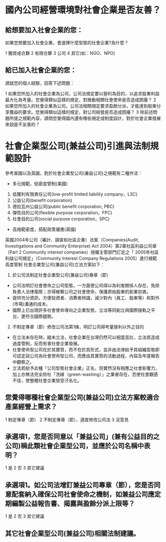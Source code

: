 # 國內公司經營環境對社會企業是否友善？

## 給想要加入社會企業的您：

如果您想要加入社會企業，會選擇什麼型態的社會企業?為什麼？

1 獨資或合夥
2 有限合夥
3 公司
4 其它(如：NGO、NPO)

## 給已加入社會企業的您：

請就您的個人經驗，回答下述問題：

1 如果您所加入的社會企業為公司，公司法規定要以營利為目的，以追求股東利益最大化為考量。您覺得類似這樣的規定，對推動相關社會使命是否造成困擾？
2 如果您所加入的社會企業為公司，公司法相關規定要求盈餘分派，才能達到股東分享獲益的要求。您覺得類似這樣的規定，對公司經營是否造成困擾？
3 除前述問題所提之規範內容，請問您覺得國內還有哪些規定或制度設計，對於社會企業發展來說是不友善的？

# 社會企業型公司(兼益公司)引進與法制規範設計

參考美國以及英國，對於社會企業型公司(兼益公司)之規範有二種作法：

* 多元規範，低密度管制(美國)

1.	低獲利有限責任公司(low-profit limited liability company，L3C)
2.	公益公司(benefit corporation)
3.	德拉瓦州公益公司(public benefit corporation, PBC)
4.	彈性目的公司(flexible purpose corporation，FPC)
5.	社會目的公司(social purpose corporation，SPC)

* 高規範密度，搭配政策優惠(英國)

英國2004年公司（審計、調查和社區企業）法案（Companies(Audit, Investigations and Community Enterprise) Act 2004）第2章社區利益公司章（Part 2 Community interest companies）授權主管部門訂定之「 2005年社區利益公司規定」（Community Interest Company Regulations 2005）進行規範高度管制
社會企業型公司(兼益公司)立法方案如下：

1. 於公司法制定社會企業型公司(兼益公司)專章（節）
 
 + 公司法明訂社會使命之公司型態，一方面使公司得以為利害關係人存在，免除負責人法律風險；亦得維繫公司之社會使命，保護原始股東的創業初衷。
 + 提供充分資訊，方便投資者、消費者辨識，減少對內（員工、股東等）和對外(市場)溝通的成本。
 + 國際上已出現許多社會使命導向之企業型態，立法等同創立與國際接軌之平台，更符合國際趨勢。

2. 不制定專章（節）修改公司法第1條，明訂公司得考量營利以外之目的
 
 + 在立法未存在時，縱未立法，社會企業在台灣仍然可以相當茁壯，立法若造成過度管制，反而有害社會企業發展。
 + 社會使命型公司在於其實質，而不在於其形式，並非由法律給予其組織型態即可認定該公司為社會使命型公司，而應由其實質的活動過程、內容及年度報告中觀察之。
 + 立法若給予此種「公司型態社會企業」正名，但實然沒有相應之社會影響力，加上亦無法完全防杜「洗綠（green-washing）」之業者存在，恐使社會觀感不佳，使整體社會企業皆受汙名化。

## 您覺得哪種社會企業型公司(兼益公司)立法方案較適合產業經營上需求？
 1 制定專章（節）
 2 不制定專章（節），適度修改公司法
 3 沒意見

## 承選項1，您是否同意以「兼益公司」(兼有公益目的之公司)稱此類社會企業型公司，並應於公司名稱中表明？
 1 是
 2 否
 3 其它建議

## 承選項1。如公司法增訂兼益公司專章（節），您是否同意配套納入確保公司社會使命之機制，如兼益公司應定期編製公益報告書、揭露與盈餘分派上限等？
 1 是
 2 否
 3 其它建議

## 其它社會企業型公司(兼益公司)相關法制建議。
